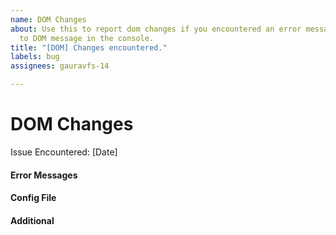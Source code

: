 ```yaml
---
name: DOM Changes
about: Use this to report dom changes if you encountered an error message related
  to DOM message in the console.
title: "[DOM] Changes encountered."
labels: bug
assignees: gauravfs-14

---
```


# DOM Changes
<!-- When did you encounter the issue? -->
Issue Encountered: [Date]


#### Error Messages
<!-- Please paste in the messages from your console here. -->


#### Config File
<!-- Please paste in the configurations from your local config.js file. -->


#### Additional
<!-- Please use this space to give additional information if necessary. -->
